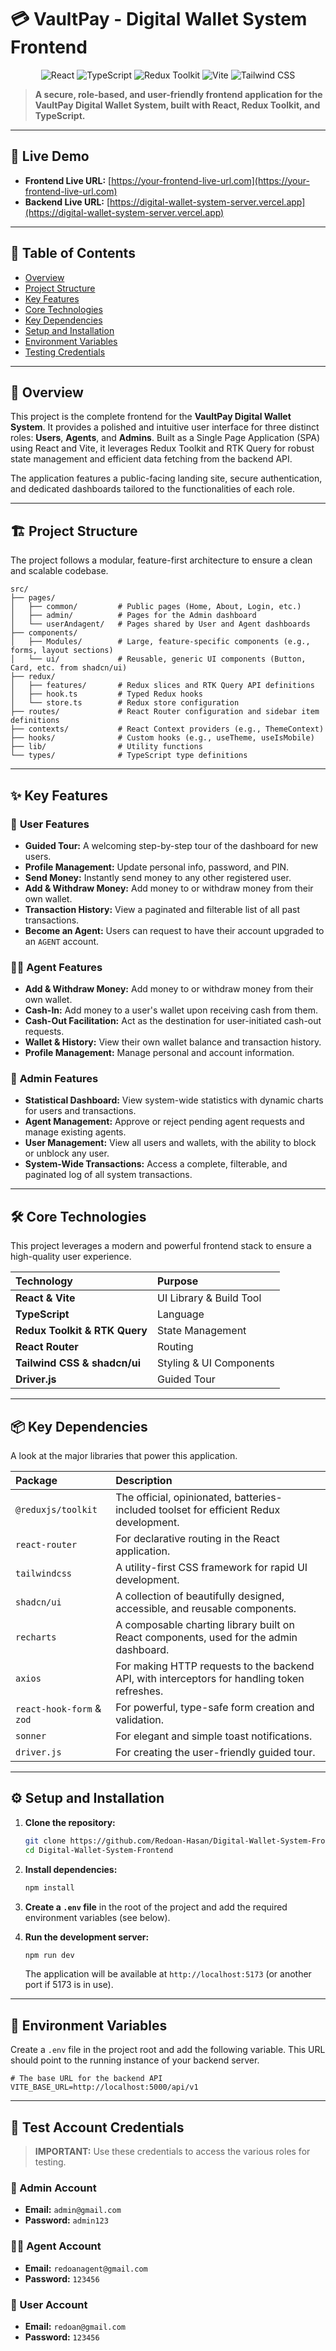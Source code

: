 # 💳 VaultPay - Digital Wallet System Frontend

<p align="center">
  <img src="https://img.shields.io/badge/React-19-61DAFB?style=for-the-badge&logo=react" alt="React">
  <img src="https://img.shields.io/badge/TypeScript-5.9-3178C6?style=for-the-badge&logo=typescript" alt="TypeScript">
  <img src="https://img.shields.io/badge/Redux-Toolkit-764ABC?style=for-the-badge&logo=redux" alt="Redux Toolkit">
  <img src="https://img.shields.io/badge/Vite-7.1-646CFF?style=for-the-badge&logo=vite" alt="Vite">
  <img src="https://img.shields.io/badge/Tailwind_CSS-3-38B2AC?style=for-the-badge&logo=tailwind-css" alt="Tailwind CSS">
</p>

> **A secure, role-based, and user-friendly frontend application for the VaultPay Digital Wallet System, built with React, Redux Toolkit, and TypeScript.**

---

## 🚀 Live Demo

- **Frontend Live URL:** [https://your-frontend-live-url.com](https://your-frontend-live-url.com)
- **Backend Live URL:** [https://digital-wallet-system-server.vercel.app](https://digital-wallet-system-server.vercel.app)

---

## 📖 Table of Contents
* [Overview](#-overview)
* [Project Structure](#️-project-structure)
* [Key Features](#-key-features)
* [Core Technologies](#️-core-technologies)
* [Key Dependencies](#-key-dependencies)
* [Setup and Installation](#️-setup-and-installation)
* [Environment Variables](#-environment-variables)
* [Testing Credentials](#-test-account-credentials)

---

## 📝 Overview

This project is the complete frontend for the **VaultPay Digital Wallet System**. It provides a polished and intuitive user interface for three distinct roles: **Users**, **Agents**, and **Admins**. Built as a Single Page Application (SPA) using React and Vite, it leverages Redux Toolkit and RTK Query for robust state management and efficient data fetching from the backend API.

The application features a public-facing landing site, secure authentication, and dedicated dashboards tailored to the functionalities of each role.

---

## 🏗️ Project Structure

The project follows a modular, feature-first architecture to ensure a clean and scalable codebase.

```
src/
├── pages/
│   ├── common/         # Public pages (Home, About, Login, etc.)
│   ├── admin/          # Pages for the Admin dashboard
│   └── userAndagent/   # Pages shared by User and Agent dashboards
├── components/
│   ├── Modules/        # Large, feature-specific components (e.g., forms, layout sections)
│   └── ui/             # Reusable, generic UI components (Button, Card, etc. from shadcn/ui)
├── redux/
│   ├── features/       # Redux slices and RTK Query API definitions
│   ├── hook.ts         # Typed Redux hooks
│   └── store.ts        # Redux store configuration
├── routes/             # React Router configuration and sidebar item definitions
├── contexts/           # React Context providers (e.g., ThemeContext)
├── hooks/              # Custom hooks (e.g., useTheme, useIsMobile)
├── lib/                # Utility functions
└── types/              # TypeScript type definitions
```

---

## ✨ Key Features

### 👤 **User Features**
*   **Guided Tour:** A welcoming step-by-step tour of the dashboard for new users.
*   **Profile Management:** Update personal info, password, and PIN.
*   **Send Money:** Instantly send money to any other registered user.
*   **Add & Withdraw Money:** Add money to or withdraw money from their own wallet.
*   **Transaction History:** View a paginated and filterable list of all past transactions.
*   **Become an Agent:** Users can request to have their account upgraded to an `AGENT` account.

### 👨‍💼 **Agent Features**
*   **Add & Withdraw Money:** Add money to or withdraw money from their own wallet.
*   **Cash-In:** Add money to a user's wallet upon receiving cash from them.
*   **Cash-Out Facilitation:** Act as the destination for user-initiated cash-out requests.
*   **Wallet & History:** View their own wallet balance and transaction history.
*   **Profile Management:** Manage personal and account information.

### 👑 **Admin Features**
*   **Statistical Dashboard:** View system-wide statistics with dynamic charts for users and transactions.
*   **Agent Management:** Approve or reject pending agent requests and manage existing agents.
*   **User Management:** View all users and wallets, with the ability to block or unblock any user.
*   **System-Wide Transactions:** Access a complete, filterable, and paginated log of all system transactions.

---

## 🛠️ Core Technologies

This project leverages a modern and powerful frontend stack to ensure a high-quality user experience.

| Technology | Purpose |
| :--- | :--- |
| **React & Vite** | UI Library & Build Tool | For a fast, modern, and efficient development experience with Hot Module Replacement (HMR). |
| **TypeScript** | Language | Ensures code quality and type safety, crucial for a financial application. |
| **Redux Toolkit & RTK Query** | State Management | Provides a robust, centralized state management solution and simplifies data fetching, caching, and API interaction. |
| **React Router** | Routing | Handles all client-side routing and enables features like lazy loading for pages. |
| **Tailwind CSS & shadcn/ui** | Styling & UI Components | Creates a beautiful, responsive, and consistent design system with utility-first classes and accessible components. |
| **Driver.js** | Guided Tour | Powers the interactive, step-by-step guided tour for new users. |

---

## 📦 Key Dependencies

A look at the major libraries that power this application.

| Package | Description |
| :--- | :--- |
| `@reduxjs/toolkit` | The official, opinionated, batteries-included toolset for efficient Redux development. |
| `react-router` | For declarative routing in the React application. |
| `tailwindcss` | A utility-first CSS framework for rapid UI development. |
| `shadcn/ui` | A collection of beautifully designed, accessible, and reusable components. |
| `recharts` | A composable charting library built on React components, used for the admin dashboard. |
| `axios` | For making HTTP requests to the backend API, with interceptors for handling token refreshes. |
| `react-hook-form` & `zod` | For powerful, type-safe form creation and validation. |
| `sonner` | For elegant and simple toast notifications. |
| `driver.js` | For creating the user-friendly guided tour. |

---

## ⚙️ Setup and Installation

1.  **Clone the repository:**
    ```bash
    git clone https://github.com/Redoan-Hasan/Digital-Wallet-System-Frontend.git
    cd Digital-Wallet-System-Frontend
    ```

2.  **Install dependencies:**
    ```bash
    npm install
    ```

3.  **Create a `.env` file** in the root of the project and add the required environment variables (see below).

4.  **Run the development server:**
    ```bash
    npm run dev
    ```
    The application will be available at `http://localhost:5173` (or another port if 5173 is in use).

---

## 🔑 Environment Variables

Create a `.env` file in the project root and add the following variable. This URL should point to the running instance of your backend server.

```env
# The base URL for the backend API
VITE_BASE_URL=http://localhost:5000/api/v1
```

---

## 🔑 Test Account Credentials

> **IMPORTANT:** Use these credentials to access the various roles for testing.

### 👑 Admin Account
*   **Email:** `admin@gmail.com`  
*   **Password:** `admin123`

### 👨‍💼 Agent Account
*   **Email:** `redoanagent@gmail.com`
*   **Password:** `123456`

### 👤 User Account
*   **Email:** `redoan@gmail.com`
*   **Password:** `123456`